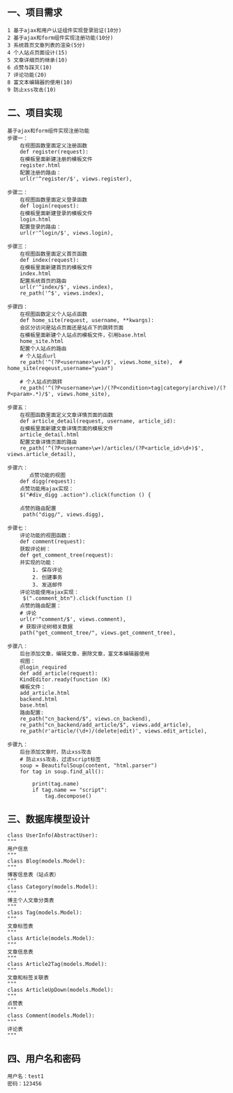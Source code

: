 ## 一、项目需求
    1 基于ajax和用户认证组件实现登录验证(10分)
    2 基于ajax和form组件实现注册功能(10分)
    3 系统首页文章列表的渲染(5分)
    4 个人站点页面设计(15)
    5 文章详细页的继承(10)
    6 点赞与踩灭(10)
    7 评论功能(20)
    8 富文本编辑器的使用(10)
    9 防止xss攻击(10)
    
## 二、项目实现
    基于ajax和form组件实现注册功能
    步骤一：
        在视图函数里面定义注册函数
        def register(request):
        在模板里面新建注册的模板文件
        register.html
        配置注册的路由：
        url(r'^register/$', views.register),
        
    步骤二：
        在视图函数里面定义登录函数
        def login(request):
        在模板里面新建登录的模板文件
        login.html
        配置登录的路由：
        url(r'^login/$', views.login),
        
    步骤三：
        在视图函数里面定义首页函数
        def index(request):
        在模板里面新建首页的模板文件
        index.html
        配置系统首页的路由
        url(r'^index/$', views.index),
        re_path('^$', views.index),
        
    步骤四：
        在视图函数定义个人站点函数
        def home_site(request, username, **kwargs):
        会区分访问是站点页面还是站点下的跳转页面
        在模板里面新建个人站点的模板文件，引用base.html
        home_site.html
        配置个人站点的路由
        # 个人站点url
        re_path('^(?P<username>\w+)/$', views.home_site),  # home_site(reqeust,username="yuan")

        # 个人站点的跳转
        re_path('^(?P<username>\w+)/(?P<condition>tag|category|archive)/(?P<param>.*)/$', views.home_site),
    
    步骤五：
        在视图函数里面定义文章详情页面的函数
        def article_detail(request, username, article_id):
        在模板里面新建文章详情页面的模板文件
        article_detail.html
        配置文章详情页面的路由
        re_path('^(?P<username>\w+)/articles/(?P<article_id>\d+)$', views.article_detail),
    
    步骤六：
           点赞功能的视图
        def digg(request):
        点赞功能用ajax实现：
        $("#div_digg .action").click(function () {
        
        点赞的路由配置
         path("digg/", views.digg),
         
    步骤七：
        评论功能的视图函数：
        def comment(request):
        获取评论树：
        def get_comment_tree(request):
        并实现的功能：
            1. 保存评论
            2. 创建事务
            3. 发送邮件
        评论功能使用ajax实现：
         $(".comment_btn").click(function () 
        点赞的路由配置：
        # 评论
        url(r'^comment/$', views.comment),
        # 获取评论树相关数据
        path("get_comment_tree/", views.get_comment_tree),
        
    步骤八：
        后台添加文章，编辑文章，删除文章，富文本编辑器使用
        视图：
        @login_required
        def add_article(request):
        KindEditor.ready(function (K)
        模板文件：
        add_article.html
        backend.html
        base.html
        路由配置:
        re_path("cn_backend/$", views.cn_backend),
        re_path("cn_backend/add_article/$", views.add_article),
        re_path(r'article/(\d+)/(delete|edit)', views.edit_article),
        
    步骤九：
        后台添加文章时，防止xss攻击
        # 防止xss攻击，过滤script标签
        soup = BeautifulSoup(content, "html.parser")
        for tag in soup.find_all():

            print(tag.name)
            if tag.name == "script":
                tag.decompose()
                
## 三、数据库模型设计
    class UserInfo(AbstractUser):
    """
    用户信息
    """
    class Blog(models.Model):
    """
    博客信息表（站点表）
    """
    class Category(models.Model):
    """
    博主个人文章分类表
    """
    class Tag(models.Model):
    """
    文章标签表
    """
    class Article(models.Model):
    """
    文章信息表
    """
    class Article2Tag(models.Model):
    """
    文章和标签关联表
    """
    class ArticleUpDown(models.Model):
    """
    点赞表
    """
    class Comment(models.Model):
    """
    评论表
    """
    
## 四、用户名和密码
    用户名：test1
    密码：123456
        
        